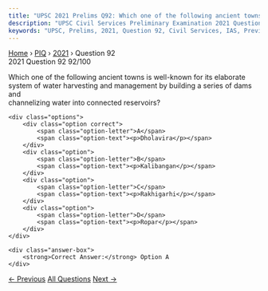 ```yaml
---
title: "UPSC 2021 Prelims Q92: Which one of the following ancient towns is well-known for i..."
description: "UPSC Civil Services Preliminary Examination 2021 Question 92 with options and answer"
keywords: "UPSC, Prelims, 2021, Question 92, Civil Services, IAS, Previous Year Questions"
---
```


<nav class="breadcrumb">
    <a href="../../">Home</a>
    <span>›</span>
    <a href="../">PIQ</a>
    <span>›</span>
    <a href="./">2021</a>
    <span>›</span>
    <span>Question 92</span>
</nav>

<div class="question-header">
    <div class="question-meta">
        <span class="year-badge">2021</span>
        <span class="question-number">Question 92</span>
        <span class="progress">92/100</span>
    </div>
    <div class="progress-bar">
        <div class="progress-fill" style="width: 92.0%"></div>
    </div>
</div>

<div class="question-content">
    <div class="question-text">
        <p>Which one of the following ancient towns is well-known for its elaborate<br />
system of water harvesting and management by building a series of dams and<br />
channelizing water into connected reservoirs?</p>
    </div>
    
    <div class="options">
        <div class="option correct">
            <span class="option-letter">A</span>
            <span class="option-text"><p>Dholavira</p></span>
        </div>
        <div class="option">
            <span class="option-letter">B</span>
            <span class="option-text"><p>Kalibangan</p></span>
        </div>
        <div class="option">
            <span class="option-letter">C</span>
            <span class="option-text"><p>Rakhigarhi</p></span>
        </div>
        <div class="option">
            <span class="option-letter">D</span>
            <span class="option-text"><p>Ropar</p></span>
        </div>
    </div>

    <div class="answer-box">
        <strong>Correct Answer:</strong> Option A
    </div>
</div>

<div class="question-nav">
    <a href="../q091-with-reference-to-chausath-yogini-temple-situated/" class="nav-btn prev">← Previous</a>
    <a href="../" class="nav-btn center">All Questions</a>
    <a href="../q093-in-the-first-quarter-of-seventeenth-century-in-whi/" class="nav-btn next">Next →</a>
</div>
